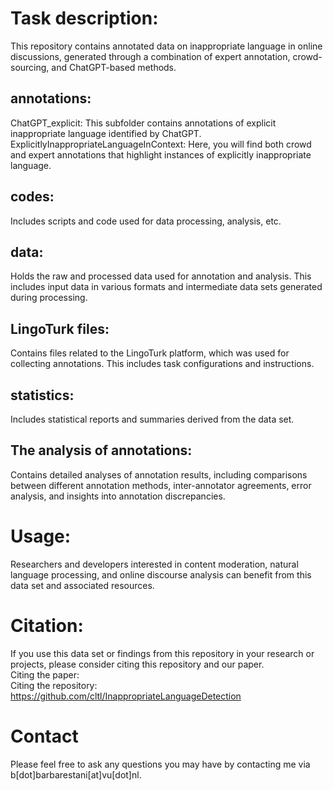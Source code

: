 # Task description:<br>
This repository contains annotated data on inappropriate language in online discussions, generated through a combination of expert annotation, crowd-sourcing, and ChatGPT-based methods. <br>
## annotations: <br>
ChatGPT_explicit: This subfolder contains annotations of explicit inappropriate language identified by ChatGPT.<br>
ExplicitlyInappropriateLanguageInContext:  Here, you will find both crowd and expert annotations that highlight instances of explicitly inappropriate language. <br>
## codes: <br>
Includes scripts and code used for data processing, analysis, etc.<br>
## data: <br>
Holds the raw and processed data used for annotation and analysis. This includes input data in various formats and intermediate data sets generated during processing.<br>
## LingoTurk files: <br>
Contains files related to the LingoTurk platform, which was used for collecting annotations. This includes task configurations and instructions. <br>
## statistics: <br>
Includes statistical reports and summaries derived from the data set. <br>
## The analysis of annotations: <br>
Contains detailed analyses of annotation results, including comparisons between different annotation methods, inter-annotator agreements, error analysis, and insights into annotation discrepancies. <br>
# Usage:<br>
Researchers and developers interested in content moderation, natural language processing, and online discourse analysis can benefit from this data set and associated resources. <br>
# Citation: <br>
If you use this data set or findings from this repository in your research or projects, please consider citing this repository and our paper. <br>
Citing the paper: <br>
Citing the repository: https://github.com/cltl/InappropriateLanguageDetection
# Contact<br>
Please feel free to ask any questions you may have by contacting me via b[dot]barbarestani[at]vu[dot]nl.
